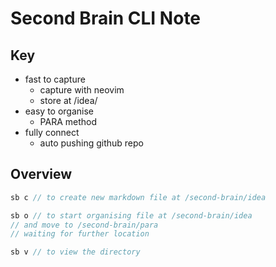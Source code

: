 # Second Brain CLI Note

## Key

- fast to capture
  - capture with neovim
  - store at /idea/
- easy to organise
  - PARA method
- fully connect
  - auto pushing github repo

## Overview

```go
sb c // to create new markdown file at /second-brain/idea
```

```go
sb o // to start organising file at /second-brain/idea
// and move to /second-brain/para
// waiting for further location
```

```go
sb v // to view the directory
```
